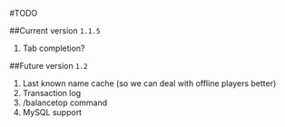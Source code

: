 #TODO

##Current version `1.1.5`
1. Tab completion?

##Future version `1.2`
1. Last known name cache (so we can deal with offline players better)
2. Transaction log
2. /balancetop command
3. MySQL support
